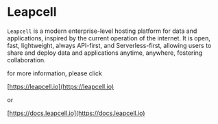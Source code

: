 
# Leapcell

`Leapcell` is a modern enterprise-level hosting platform for data and applications, inspired by the current operation of the internet. It is open, fast, lightweight, always API-first, and Serverless-first, allowing users to share and deploy data and applications anytime, anywhere, fostering collaboration.

for more information, please click

[https://leapcell.io](https://leapcell.io)

or 

[https://docs.leapcell.io](https://docs.leapcell.io)
